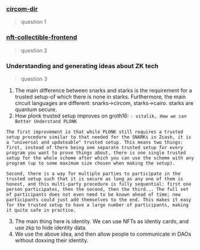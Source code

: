 ### [circom-dir](https://github.com/alienflip/zku/tree/main/week_1/circom-dir)

> question 1 

### [nft-collectible-frontend](https://github.com/alienflip/zku/tree/main/week_1/nft-collectible-frontend)

> question 2

### Understanding and generating ideas about ZK tech

> question 3

1. The main difference between snarks and starks is the requirement for a trusted setup-of which there is none in starks. Furthermore, the main circuit languages are different: snarks->circom, starks->cairo. starks are quantum secure.
2. How plonk trusted setup improves on groth16: `- vitalik, How we can Better Understand PLONK`
```
The first improvement is that while PLONK still requires a trusted setup procedure similar to that needed for the SNARKs in Zcash, it is a "universal and updateable" trusted setup. This means two things: first, instead of there being one separate trusted setup for every program you want to prove things about, there is one single trusted setup for the whole scheme after which you can use the scheme with any program (up to some maximum size chosen when making the setup).

Second, there is a way for multiple parties to participate in the trusted setup such that it is secure as long as any one of them is honest, and this multi-party procedure is fully sequential: first one person participates, then the second, then the third... The full set of participants does not even need to be known ahead of time; new participants could just add themselves to the end. This makes it easy for the trusted setup to have a large number of participants, making it quite safe in practice. 
```

3. The main thing here is identity. We can use NFTs as identiy cards, and use zkp to hide identity data.
4. We use the above idea, and then allow people to communicate in DAOs without doxxing their identity.
